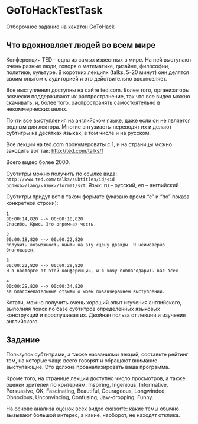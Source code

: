 # GoToHackTestTask
Отборочное задание на хакатон GoToHack

## Что вдохновляет людей во всем мире

Конференция TED – одна из самых известных в мире. На ней выступают очень разные люди, говоря о математике, дизайне, философии, политике, культуре. В коротких лекциях (talks, 5-20 минут) они делятся своим опытом с аудиторией и это действительно вдохновляет.

Все выступления доступны на сайте ted.com. Более того, организаторы всячески поддерживают их распространение, так что все видео можно скачивать, и, более того, распространять самостоятельно в некоммерческих целях.

Почти все выступления на английском языке, даже если он не является родным для лектора. Многие энтузиасты переводят их и делают субтитры на десятках языках, в том числе и на русском.

Все лекции на ted.com пронумероваты с 1, и на страницы можно заходить вот так: http://ted.com/talks/1

Всего видео более 2000.

Субтитры можно получить по ссылке вида:
`http://www.ted.com/talks/subtitles/id/<id ролика>/lang/<язык>/format/srt`.
Язык: ru – русский, en – английский

Субтитры придут вот в таком формате (указано время “с” и “по” показа конкретной строки):

```
1
00:00:14,820 --> 00:00:18,820
Спасибо, Крис. Это огромная честь,

2
00:00:18,820 --> 00:00:22,820
получить возможность выйти на эту сцену дважды. Я неимоверно благодарен.

3
00:00:22,820 --> 00:00:29,820
Я в восторге от этой конференции, и я хочу поблагодарить вас всех

4
00:00:29,820 --> 00:00:34,820
за благожелательные отзывы о моем позавчерашнем выступлении.
```

Кстати, можно получить очень хороший опыт изучения английского, выполняя поиск по базе субтитров определенных языковых конструкций и прослушивая их. Двойная польза от лекции и изучения английского.

## Задание

Пользуясь субтитрами, а также названиями лекций, составьте рейтинг тем, на которые чаще всего говорят и обращают внимание выступающие. Это должна проанализировать ваша программа.

Кроме того, на странице лекции доступно число просмотров, а также оценки зрителей по критериям: Inspiring, Ingenious, Informative, Persuasive, OK, Fascinating, Beautiful, Courageous, Longwinded, Obnoxious, Unconvincing, Confusing, Jaw-dropping, Funny.

На основе анализа оценок всех видео скажите: какие темы обычно вызывают большой интерес, а какие, наоборот, не находят отклика.
